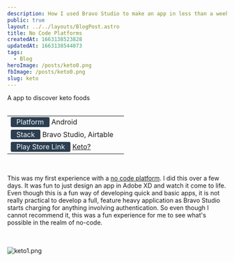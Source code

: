```yaml
---
description: How I used Bravo Studio to make an app in less than a week.
public: true
layout: ../../layouts/BlogPost.astro
title: No Code Platforms
createdAt: 1663138523828
updatedAt: 1663138544073
tags:
  - Blog
heroImage: /posts/keto0.png
fbImage: /posts/keto0.png
slug: keto
---
```


<style>
    #badge {
        box-sizing: border-box;
        display: inline-block;
        
        color: #F0F8FF;

        border-radius: 0.2rem; 
        text-align: center;

        font-size: 1rem;
        font-weight: 400;
        padding: 0.05rem 0.8rem 0.1rem;
        line-height: inherit;
        background-color: #2c3e50;
    
    }
    

</style>

[play store link]: https://play.google.com/store/apps/details?id=app.bravostudio.A01F5NHCC3W08EFX55FTM3CAYMB

A app to discover keto foods
<br/><br/>

|                                                                  |     |
| ---------------------------------------------------------------- | --- |
| <span id='badge'>Platform</span> Android                         |
| <span id='badge'>Stack</span> Bravo Studio, Airtable             |
| <span id='badge'>Play Store Link</span> [Keto?][play store link] |

<br>

This was my first experience with a [no code platform](https://www.bravostudio.app/). I did this over a few days. It was fun to just design an app in Adobe XD and watch it come to life. Even though this is a fun way of developing quick and basic apps, it is not really practical to develop a full, feature heavy application as Bravo Studio starts charging for anything involving authentication. So even though I cannot recommend it, this was a fun experience for me to see what's possible in the realm of no-code.

<br></br>
![keto1.png](/posts/keto1.png)
<br></br>
